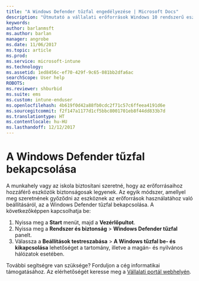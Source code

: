 ```yaml
---
title: "A Windows Defender tűzfal engedélyezése | Microsoft Docs"
description: "Útmutató a vállalati erőforrások Windows 10 rendszerű eszközön való elérhetővé tételéhez a tűzfal bekapcsolásával."
keywords: 
author: barlanmsft
ms.author: barlan
manager: angrobe
ms.date: 11/06/2017
ms.topic: article
ms.prod: 
ms.service: microsoft-intune
ms.technology: 
ms.assetid: 1ed8456c-ef70-429f-9c65-081bb2dfa6ac
searchScope: User help
ROBOTS: 
ms.reviewer: shburbid
ms.suite: ems
ms.custom: intune-enduser
ms.openlocfilehash: 4b619f0d42a88fb0cdc2f71c57c6ffeea4191d6e
ms.sourcegitcommit: f2f147a1177d1cf5bbc8001701eb8f44dd833b7d
ms.translationtype: HT
ms.contentlocale: hu-HU
ms.lasthandoff: 12/12/2017
---
```

# <a name="turn-on-your-windows-defender-firewall"></a>A Windows Defender tűzfal bekapcsolása

A munkahely vagy az iskola biztosítani szeretné, hogy az erőforrásaihoz hozzáférő eszközök biztonságosak legyenek. Az egyik módszer, amellyel meg szeretnének győződni az eszköznek az erőforrások használatához való beállításáról, az a Windows Defender tűzfal bekapcsolása. A következőképpen kapcsolhatja be:

1. Nyissa meg a **Start** menüt, majd a **Vezérlőpultot**.
2. Nyissa meg a **Rendszer és biztonság** > **Windows Defender tűzfal** panelt.
3. Válassza a **Beállítások testreszabása** > **A Windows tűzfal be- és kikapcsolása** lehetőséget a tartomány, illetve a magán- és nyilvános hálózatok esetében.

További segítségre van szüksége? Forduljon a cég informatikai támogatásához. Az elérhetőségét keresse meg a [Vállalati portál webhelyén](https://portal.manage.microsoft.com#HelpDeskDialog).
